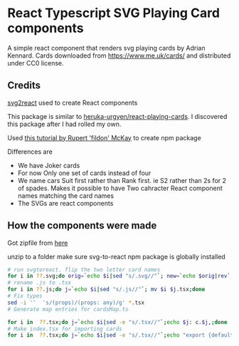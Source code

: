 # React Typescript SVG Playing Card components

A simple react component that renders svg playing cards by Adrian Kennard. Cards downloaded from https://www.me.uk/cards/ and distributed under CC0 license.

## Credits

[svg2react](https://www.npmjs.com/package/svg2react) used to create React components

This package is similar to [heruka-urgyen/react-playing-cards](https://github.com/heruka-urgyen/react-playing-cards). I discovered this package after I had rolled my own.

Used [this tutorial by Rupert 'fildon' McKay](https://blog.fildon.me/publishing-typescript-react-components-to-npm) to create npm package

Differences are
- We have Joker cards
- For now Only one set of cards instead of four
- We name cars Suit first rather than Rank first. ie S2 rather than 2s for 2 of spades. Makes it possible to have Two cahracter React component names matching the card names
- The SVGs are react components

## How the components were made

Got zipfile from [here](https://www.me.uk/cards/makeadeck.cgi)


unzip to a folder
make sure svg-to-react npm package is globally installed

```sh
# run svgtoreact. flip the two letter card names
for i in ??.svg;do orig=`echo $i|sed "s/.svg//"`; new=`echo $orig|rev`; svgtoreact $orig $new ;done
# rename .js to .tsx
for i in ??.js;do j=`echo $i|sed "s/.js//"`; mv $i $j.tsx;done
# Fix types
sed -i ''  's/(props)/(props: any)/g' *.tsx
# Generate map entries for cardsMap.ts

for i in  ??.tsx;do j=`echo $i|sed -e "s/.tsx//"`;echo $j: c.$j,;done
# Make index.tsx for importing cards
for i in  ??.tsx;do j=`echo $i|sed -e "s/.tsx//"`;echo "export {default as $j} from './$j'";done > index.tsx
```


